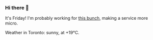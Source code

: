 ### Hi there :wave:

It's Friday! I'm probably working for [this bunch](https://github.com/kohofinancial), making a service more micro.

Weather in Toronto: sunny, at +19°C.
